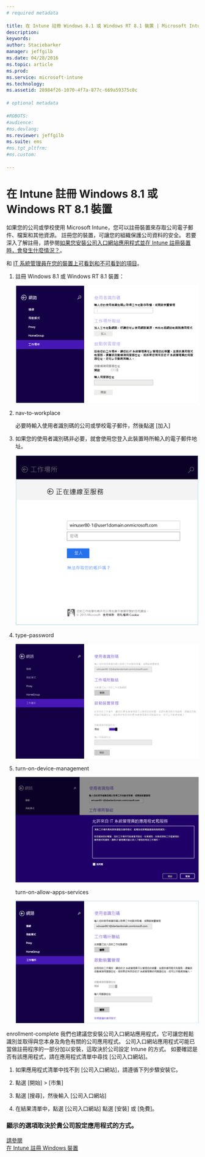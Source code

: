 ```yaml
---
# required metadata

title: 在 Intune 註冊 Windows 8.1 或 Windows RT 8.1 裝置 | Microsoft Intune
description:
keywords:
author: Staciebarker
manager: jeffgilb
ms.date: 04/28/2016
ms.topic: article
ms.prod:
ms.service: microsoft-intune
ms.technology:
ms.assetid: 28984f26-1070-4f7a-877c-669a59375c0c

# optional metadata

#ROBOTS:
#audience:
#ms.devlang:
ms.reviewer: jeffgilb
ms.suite: ems
#ms.tgt_pltfrm:
#ms.custom:

---
```



# 在 Intune 註冊 Windows 8.1 或 Windows RT 8.1 裝置

如果您的公司或學校使用 Microsoft Intune，您可以註冊裝置來存取公司電子郵件、檔案和其他資源。 註冊您的裝置，可讓您的組織保護公司資料的安全。 若要深入了解註冊，請參閱[如果您安裝公司入口網站應用程式並在 Intune 註冊裝置時，會發生什麼情況？](what-happens-if-you-install-the-company-portal-app-and-enroll-your-device-in-intune-windows.md)。


和 [IT 系統管理員在您的裝置上可看到和不可看到的項目](what-can-your-it-administrator-see-when-you-enroll-your-device-in-intune-windows.md)。

1.  註冊 Windows 8.1 或 Windows RT 8.1 裝置：

    ![在裝置上，點選 [設定] &gt; [電腦設定] &gt; [網路] &gt; [工作場所]](./media/W81-1-workplacejoin.png)

2.  nav-to-workplace

    必要時輸入使用者識別碼的公司或學校電子郵件，然後點選 [加入]

3.  如果您的使用者識別碼非必要，就會使用您登入此裝置時所輸入的電子郵件地址。

    ![輸入公司或學校電子郵件的密碼。](./media/W81-2-workplacesettings_signin.png)

4.  type-password

    ![點選 [開啟裝置管理] 下的 [開啟]](./media/W81-3-dev-mgt-turn-on.png)

5.  turn-on-device-management

    ![在 [允許 IT 系統管理員提供應用程式和服務] 對話方塊中，選取 [我同意] 核取方塊，然後點選 [開啟]](./media/W81-4-agree-allow-apps-services.png)

    turn-on-allow-apps-services

    ![當您成功註冊時，就會看見下列畫面。](./media/W81-5-enrolled-done.png)

enrollment-complete 我們也建議您安裝公司入口網站應用程式，它可讓您輕鬆識別並取得與您本身及角色有關的公司應用程式。 公司入口網站應用程式可能已當做註冊程序的一部分加以安裝，這取決於公司設定 Intune 的方式。 如要確認是否有該應用程式，請在應用程式清單中尋找 [公司入口網站]。

1.  如果應用程式清單中找不到 [公司入口網站]，請遵循下列步驟安裝它。

2.  點選 [開始] &gt; [市集]

3.  點選 [搜尋]，然後輸入 [公司入口網站]

4.  在結果清單中，點選 [公司入口網站] 點選 [安裝] 或 [免費]。


### 顯示的選項取決於貴公司設定應用程式的方式。
[請參閱](enroll-your-device-in-intune-windows.md)</br>
[在 Intune 註冊 Windows 裝置](using-your-windows-device-with-intune.md)


<!--HONumber=May16_HO2-->


